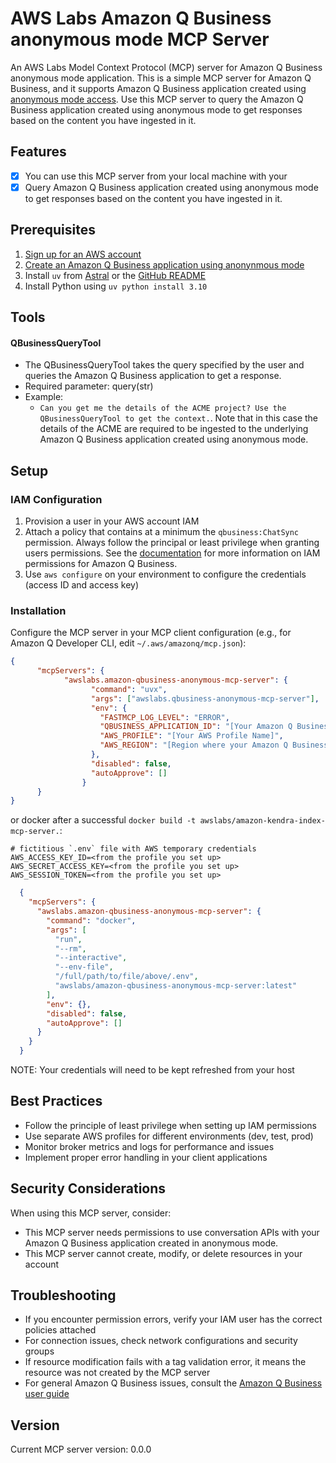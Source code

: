 # AWS Labs Amazon Q Business anonymous mode MCP Server

An AWS Labs Model Context Protocol (MCP) server for Amazon Q Business anonymous mode application. This is a simple MCP server for Amazon Q Business, and it supports Amazon Q Business application created using [anonymous mode access](https://docs.aws.amazon.com/amazonq/latest/qbusiness-ug/create-anonymous-application.html). Use this MCP server to query the Amazon Q Business application created using anonymous mode to get responses based on the content you have ingested in it.

## Features
- [x] You can use this MCP server from your local machine with your
- [x] Query Amazon Q Business application created using anonymous mode to get responses based on the content you have ingested in it.

## Prerequisites

1. [Sign up for an AWS account](https://aws.amazon.com/free/?trk=78b916d7-7c94-4cab-98d9-0ce5e648dd5f&sc_channel=ps&ef_id=Cj0KCQjwxJvBBhDuARIsAGUgNfjOZq8r2bH2OfcYfYTht5v5I1Bn0lBKiI2Ii71A8Gk39ZU5cwMLPkcaAo_CEALw_wcB:G:s&s_kwcid=AL!4422!3!432339156162!e!!g!!aws%20sign%20up!9572385111!102212379327&gad_campaignid=9572385111&gbraid=0AAAAADjHtp99c5A9DUyUaUQVhVEoi8of3&gclid=Cj0KCQjwxJvBBhDuARIsAGUgNfjOZq8r2bH2OfcYfYTht5v5I1Bn0lBKiI2Ii71A8Gk39ZU5cwMLPkcaAo_CEALw_wcB)
2. [Create an Amazon Q Business application using anonynmous mode](https://docs.aws.amazon.com/amazonq/latest/qbusiness-ug/create-anonymous-application.html)
3. Install `uv` from [Astral](https://docs.astral.sh/uv/getting-started/installation/) or the [GitHub README](https://github.com/astral-sh/uv#installation)
4. Install Python using `uv python install 3.10`

## Tools
#### QBusinessQueryTool

- The QBusinessQueryTool takes the query specified by the user and queries the Amazon Q Business application to get a response.
- Required parameter: query(str)
- Example:
    * `Can you get me the details of the ACME project? Use the QBusinessQueryTool to get the context.`. Note that in this case the details of the ACME are required to be ingested to the underlying Amazon Q Business application created using anonymous mode.

## Setup

### IAM Configuration

1. Provision a user in your AWS account IAM
2. Attach a policy that contains at a minimum the `qbusiness:ChatSync` permission. Always follow the principal or least privilege when granting users permissions. See the [documentation](https://docs.aws.amazon.com/amazonq/latest/qbusiness-ug/security_iam_id-based-policy-examples.html#security_iam_id-based-policy-examples-application-1) for more information on IAM permissions for Amazon Q Business.
3. Use `aws configure` on your environment to configure the credentials (access ID and access key)

### Installation

Configure the MCP server in your MCP client configuration (e.g., for Amazon Q Developer CLI, edit `~/.aws/amazonq/mcp.json`):

```json
{
      "mcpServers": {
            "awslabs.amazon-qbusiness-anonymous-mcp-server": {
                  "command": "uvx",
                  "args": ["awslabs.qbusiness-anonymous-mcp-server"],
                  "env": {
                    "FASTMCP_LOG_LEVEL": "ERROR",
                    "QBUSINESS_APPLICATION_ID": "[Your Amazon Q Business application id]",
                    "AWS_PROFILE": "[Your AWS Profile Name]",
                    "AWS_REGION": "[Region where your Amazon Q Business application resides]"
                  },
                  "disabled": false,
                  "autoApprove": []
                }
      }
}
```
or docker after a successful `docker build -t awslabs/amazon-kendra-index-mcp-server.`:

```file
# fictitious `.env` file with AWS temporary credentials
AWS_ACCESS_KEY_ID=<from the profile you set up>
AWS_SECRET_ACCESS_KEY=<from the profile you set up>
AWS_SESSION_TOKEN=<from the profile you set up>
```

```json
  {
    "mcpServers": {
      "awslabs.amazon-qbusiness-anonymous-mcp-server": {
        "command": "docker",
        "args": [
          "run",
          "--rm",
          "--interactive",
          "--env-file",
          "/full/path/to/file/above/.env",
          "awslabs/amazon-qbusiness-anonymous-mcp-server:latest"
        ],
        "env": {},
        "disabled": false,
        "autoApprove": []
      }
    }
  }
```
NOTE: Your credentials will need to be kept refreshed from your host

## Best Practices

- Follow the principle of least privilege when setting up IAM permissions
- Use separate AWS profiles for different environments (dev, test, prod)
- Monitor broker metrics and logs for performance and issues
- Implement proper error handling in your client applications

## Security Considerations

When using this MCP server, consider:

- This MCP server needs permissions to use conversation APIs with your Amazon Q Business application created in anonymous mode.
- This MCP server cannot create, modify, or delete resources in your account

## Troubleshooting

- If you encounter permission errors, verify your IAM user has the correct policies attached
- For connection issues, check network configurations and security groups
- If resource modification fails with a tag validation error, it means the resource was not created by the MCP server
- For general Amazon Q Business issues, consult the [Amazon Q Business user guide](https://docs.aws.amazon.com/amazonq/latest/qbusiness-ug/what-is.html)

## Version

Current MCP server version: 0.0.0

